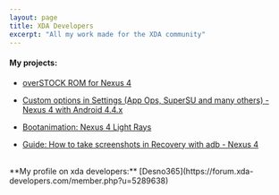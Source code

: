 ```yaml
---
layout: page
title: XDA Developers
excerpt: "All my work made for the XDA community"
---
```


#### My projects:

* [overSTOCK ROM for Nexus 4](https://forum.xda-developers.com/nexus-4/development/rom-overstock-v5-0-0-nexus-5-ui-t2541559/post47805637)

* [Custom options in Settings (App Ops, SuperSU and many others) - Nexus 4 with Android 4.4.x](https://forum.xda-developers.com/nexus-4/themes-apps/discontinued-custom-options-settings-t2593536/post49022804)

* [Bootanimation: Nexus 4 Light Rays](https://forum.xda-developers.com/nexus-4/themes-apps/bootanimation-nexus-4-light-rays-t2559666/post48242446)

* [Guide: How to take screenshots in Recovery with adb - Nexus 4](https://forum.xda-developers.com/nexus-4/general/guide-how-to-screenshots-recovery-adb-t2544042/post47864712)

<br>
**My profile on xda developers:** [Desno365](https://forum.xda-developers.com/member.php?u=5289638)
